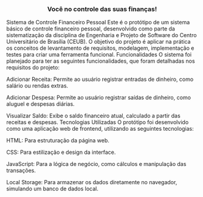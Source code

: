 
<h3 align="center">
Você no controle das suas finanças!
</h3>



Sistema de Controle Financeiro Pessoal
Este é o protótipo de um sistema básico de controle financeiro pessoal, desenvolvido como parte da sistematização da disciplina de Engenharia e Projeto de Software do Centro Universitário de Brasília (CEUB). O objetivo do projeto é aplicar na prática os conceitos de levantamento de requisitos, modelagem, implementação e testes para criar uma ferramenta funcional.
Funcionalidades
O sistema foi planejado para ter as seguintes funcionalidades, que foram detalhadas nos requisitos do projeto:

Adicionar Receita: Permite ao usuário registrar entradas de dinheiro, como salário ou rendas extras.

Adicionar Despesa: Permite ao usuário registrar saídas de dinheiro, como aluguel e despesas diárias.

Visualizar Saldo: Exibe o saldo financeiro atual, calculado a partir das receitas e despesas.
Tecnologias Utilizadas
O protótipo foi desenvolvido como uma aplicação web de frontend, utilizando as seguintes tecnologias:

HTML: Para estruturação da página web.

CSS: Para estilização e design da interface.

JavaScript: Para a lógica de negócio, como cálculos e manipulação das transações.

Local Storage: Para armazenar os dados diretamente no navegador, simulando um banco de dados local.
